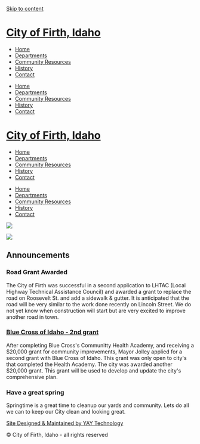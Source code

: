[Skip to content](https://firthidaho.gov/)

# [City of Firth, Idaho](https://firthidaho.gov)

- [Home](https://firthidaho.gov)
- [Departments](https://firthidaho.gov/departments)
- [Community Resources](https://firthidaho.gov/community-resources)
- [History](https://firthidaho.gov/history)
- [Contact](https://firthidaho.gov/contact)

<!--THE END-->

- [Home](https://firthidaho.gov)
- [Departments](https://firthidaho.gov/departments)
- [Community Resources](https://firthidaho.gov/community-resources)
- [History](https://firthidaho.gov/history)
- [Contact](https://firthidaho.gov/contact)

# [City of Firth, Idaho](https://firthidaho.gov)

- [Home](https://firthidaho.gov)
- [Departments](https://firthidaho.gov/departments)
- [Community Resources](https://firthidaho.gov/community-resources)
- [History](https://firthidaho.gov/history)
- [Contact](https://firthidaho.gov/contact)

<!--THE END-->

- [Home](https://firthidaho.gov)
- [Departments](https://firthidaho.gov/departments)
- [Community Resources](https://firthidaho.gov/community-resources)
- [History](https://firthidaho.gov/history)
- [Contact](https://firthidaho.gov/contact)

![](https://firthidaho.gov/wp-content/uploads/2022/10/DSC_0042s-768x511.png)

![](https://firthidaho.gov/wp-content/uploads/2022/10/DSC_0083s-768x511.png)

## Announcements

### Road Grant Awarded

The City of Firth was successful in a second application to LHTAC (Local Highway Technical Assistance Council) and awarded a grant to replace the road on Roosevelt St. and add a sidewalk &amp; gutter. It is anticipated that the road will be very similar to the work done recently on Lincoln Street. We do not yet know when construction will start but are very excited to improve another road in town.

### [Blue Cross of Idaho - 2nd grant](https://www.bcidahofoundation.org/16-idaho-cities-to-attend-community-health-academy)

After completing Blue Cross's Communitty Health Academy, and receiving a $20,000 grant for community improvements, Mayor Jolley applied for a second grant with Blue Cross of Idaho. This grant was only open to city's that completed the Health Academy. The city was awarded another $20,000 grant. This grant will be used to develop and update the city's comprehensive plan.

### Have a great spring

Springtime is a great time to cleanup our yards and community. Lets do all we can to keep our City clean and looking great.

[Site Designed &amp; Maintained by YAY Technology](https://yaytechnology.com)

© City of Firth, Idaho - all rights reserved